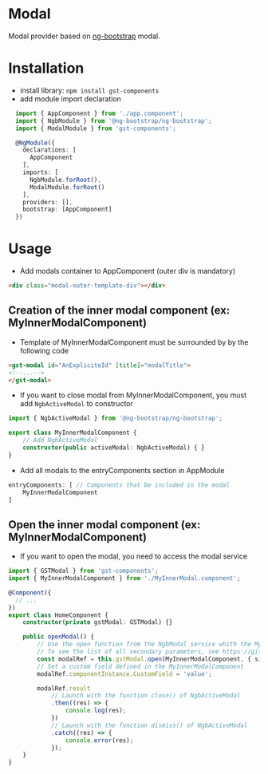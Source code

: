 # Modal

Modal provider based on [ng-bootstrap](https://github.com/ng-bootstrap/ng-bootstrap) modal.

# Installation

* install library: `npm install gst-components`
* add module import declaration

```typescript
  import { AppComponent } from './app.component';
  import { NgbModule } from '@ng-bootstrap/ng-bootstrap';
  import { ModalModule } from 'gst-components';

  @NgModule({
    declarations: [
      AppComponent
    ],
    imports: [
      NgbModule.forRoot(),
      ModalModule.forRoot()
    ],
    providers: [],
    bootstrap: [AppComponent]
  })
```

# Usage

* Add modals container to AppComponent (outer div is mandatory)

```html
<div class="modal-outer-template-div"></div>
```

## Creation of the inner modal component (ex: MyInnerModalComponent)

* Template of MyInnerModalComponent must be surrounded by by the following code

```html
<gst-modal id="AnExpliciteId" [title]="modalTitle">
<!--...-->
</gst-modal>
```

* If you want to close modal from MyInnerModalComponent, you must add `NgbActiveModal` to constructor

```typescript
import { NgbActiveModal } from '@ng-bootstrap/ng-bootstrap';

export class MyInnerModalComponent {
    // Add NgbActiveModal
    constructor(public activeModal: NgbActiveModal) { }
}
```

* Add all modals to the entryComponents section in AppModule

```typescript
entryComponents: [ // Components that be included in the modal
    MyInnerModalComponent
]
```

## Open the inner modal component (ex: MyInnerModalComponent)

* If you want to open the modal, you need to access the modal service

```typescript
import { GSTModal } from 'gst-components';
import { MyInnerModalComponent } from './MyInnerModal.component';

@Component({
  // ...
})
export class HomeComponent {
    constructor(private gstModal: GSTModal) {}

    public openModal() {
        // Use the open function from the NgbModal service whith the MyInnerModalComponent as first parameter
        // To see the list of all secondary parameters, see https://github.com/ng-bootstrap/ng-bootstrap/blob/master/src/modal/modal.ts
        const modalRef = this.gstModal.open(MyInnerModalComponent, { size: 'sm' });
        // Set a custom field defined in the MyInnerModalComponent
        modalRef.componentInstance.CustomField = 'value';

        modalRef.result
            // Launch with the function close() of NgbActiveModal
            .then((res) => {
                console.log(res);
            })
            // Launch with the function dismiss() of NgbActiveModal
            .catch((res) => {
                console.error(res);
            });
    }
}
```

